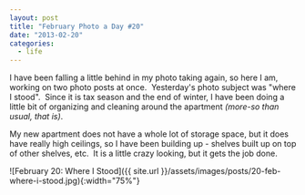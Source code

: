 ```yaml
---
layout: post
title: "February Photo a Day #20"
date: "2013-02-20"
categories:
  - life
---
```


I have been falling a little behind in my photo taking again, so here I am, working on two photo posts at once.  Yesterday's photo subject was "where I stood".  Since it is tax season and the end of winter, I have been doing a little bit of organizing and cleaning around the apartment _(more-so than usual, that is)_.

My new apartment does not have a whole lot of storage space, but it does have really high ceilings, so I have been building up - shelves built up on top of other shelves, etc.  It is a little crazy looking, but it gets the job done.

![February 20: Where I Stood]({{ site.url }}/assets/images/posts/20-feb-where-i-stood.jpg){:width="75%"}
